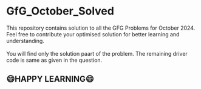 # GfG_October_Solved
This repository contains solution to all the GFG Problems for October 2024. Feel free to contribute your optimised solution for better learning and understanding.
<br>
<br>
You will find only the solution paart of the problem. The remaining driver code is same as given in the question.
<br>
## 😄HAPPY LEARNING😄

